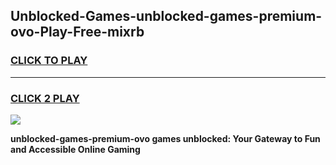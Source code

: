 
## Unblocked-Games-unblocked-games-premium-ovo-Play-Free-mixrb
<h3>
<a href="https://premium76.site?title=unblocked-games-premium-ovo&ref=10A">CLICK TO PLAY</a></h3>
<hr>

<h3>
<a href="https://premium76.site?title=unblocked-games-premium-ovo&ref=10A">CLICK 2 PLAY</a>
  
</h3>

<a href="https://premium76.site?title=unblocked-games-premium-ovo&ref=10A"><img src="https://clearcache.store/games.png"></a>


**unblocked-games-premium-ovo games unblocked: Your Gateway to Fun and Accessible Online Gaming**
